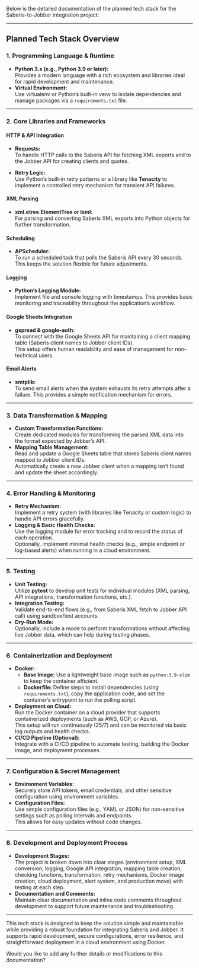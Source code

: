 Below is the detailed documentation of the planned tech stack for the Saberis-to-Jobber integration project:

---

## Planned Tech Stack Overview

### 1. **Programming Language & Runtime**

- **Python 3.x (e.g., Python 3.9 or later):**  
  Provides a modern language with a rich ecosystem and libraries ideal for rapid development and maintenance.
- **Virtual Environment:**  
  Use virtualenv or Python’s built-in venv to isolate dependencies and manage packages via a `requirements.txt` file.

---

### 2. **Core Libraries and Frameworks**

#### HTTP & API Integration

- **Requests:**  
  To handle HTTP calls to the Saberis API for fetching XML exports and to the Jobber API for creating clients and quotes.

- **Retry Logic:**  
  Use Python’s built‑in retry patterns or a library like **Tenacity** to implement a controlled retry mechanism for transient API failures.

#### XML Parsing

- **xml.etree.ElementTree or lxml:**  
  For parsing and converting Saberis XML exports into Python objects for further transformation.

#### Scheduling

- **APScheduler:**  
  To run a scheduled task that polls the Saberis API every 30 seconds. This keeps the solution flexible for future adjustments.

#### Logging

- **Python’s Logging Module:**  
  Implement file and console logging with timestamps. This provides basic monitoring and traceability throughout the application’s workflow.

#### Google Sheets Integration

- **gspread & google-auth:**  
  To connect with the Google Sheets API for maintaining a client mapping table (Saberis client names to Jobber client IDs).  
  This setup offers human readability and ease of management for non-technical users.

#### Email Alerts

- **smtplib:**  
  To send email alerts when the system exhausts its retry attempts after a failure. This provides a simple notification mechanism for errors.

---

### 3. **Data Transformation & Mapping**

- **Custom Transformation Functions:**  
  Create dedicated modules for transforming the parsed XML data into the format expected by Jobber’s API.  
- **Mapping Table Management:**  
  Read and update a Google Sheets table that stores Saberis client names mapped to Jobber client IDs.  
  Automatically create a new Jobber client when a mapping isn’t found and update the sheet accordingly.

---

### 4. **Error Handling & Monitoring**

- **Retry Mechanism:**  
  Implement a retry system (with libraries like Tenacity or custom logic) to handle API errors gracefully.
- **Logging & Basic Health Checks:**  
  Use the logging module for error tracking and to record the status of each operation.  
  Optionally, implement minimal health checks (e.g., simple endpoint or log-based alerts) when running in a cloud environment.

---

### 5. **Testing**

- **Unit Testing:**  
  Utilize **pytest** to develop unit tests for individual modules (XML parsing, API integrations, transformation functions, etc.).
- **Integration Testing:**  
  Validate end-to-end flows (e.g., from Saberis XML fetch to Jobber API call) using sandbox/test accounts.
- **Dry-Run Mode:**  
  Optionally, include a mode to perform transformations without affecting live Jobber data, which can help during testing phases.

---

### 6. **Containerization and Deployment**

- **Docker:**  
  - **Base Image:** Use a lightweight base image such as `python:3.9-slim` to keep the container efficient.
  - **Dockerfile:** Define steps to install dependencies (using `requirements.txt`), copy the application code, and set the container’s entrypoint to run the polling script.
- **Deployment on Cloud:**  
  Run the Docker container on a cloud provider that supports containerized deployments (such as AWS, GCP, or Azure).  
  This setup will run continuously (25/7) and can be monitored via basic log outputs and health checks.
- **CI/CD Pipeline (Optional):**  
  Integrate with a CI/CD pipeline to automate testing, building the Docker image, and deployment processes.

---

### 7. **Configuration & Secret Management**

- **Environment Variables:**  
  Securely store API tokens, email credentials, and other sensitive configuration using environment variables.
- **Configuration Files:**  
  Use simple configuration files (e.g., YAML or JSON) for non-sensitive settings such as polling intervals and endpoints.  
  This allows for easy updates without code changes.

---

### 8. **Development and Deployment Process**

- **Development Stages:**  
  The project is broken down into clear stages (environment setup, XML conversion, logging, Google API integration, mapping table creation, checking functions, transformation, retry mechanisms, Docker image creation, cloud deployment, alert system, and production move) with testing at each step.
- **Documentation and Comments:**  
  Maintain clear documentation and inline code comments throughout development to support future maintenance and troubleshooting.

---

This tech stack is designed to keep the solution simple and maintainable while providing a robust foundation for integrating Saberis and Jobber. It supports rapid development, secure configurations, error resilience, and straightforward deployment in a cloud environment using Docker.

Would you like to add any further details or modifications to this documentation?